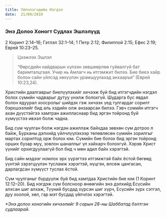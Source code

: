 ```yaml
---
title: Үйлчлэгчдийн Нэгдэл
date:  21/09/2019
---
```


### Энэ Долоо Хоногт Судлах Эшлэлүүд
2 Коринт 2:14–16; Гэтлэл 32:1–14; 1 Петр 2:12; Филиппой 2:15; Eфес 2:19; Еврей 10:23–25.

> <p>Цээжлэх Эшлэл</p>
> “Өөрсдийн найдварын хүлээн зөвшөөрлөө гуйвалгүй бат баримталцгаая. Учир нь Амлагч нь итгэмжит билээ. Бие биеэ хайр болон сайн үйлсэд хөхүүлэн урамшуулахад анхааръя” (Еврей 10:23,24).

Христийн даалгаврыг биелүүлэхийг хичээж буй бид итгэгчдийн нэгдэл болох сүмийн чадварыг дутуу үнэлж болохгүй. Шударга бус явдал болон ядуурал хоосролыг шийдэх гэж хичээх үед тулгардаг сорилт бэрхшээлийг бид аль хэдийн олж анзаарсан билээ. Гэвч сүмийн итгэгч ахан дүүстэйгээ хамтран ажилласнаар бид эргэн тойронд буй хүмүүстээ ивээл болж чадна.

Бид сүм чуулган болж нэгдэн ажиллаж байхдаа зөвхөн сүм дотроо л байж, Бурханы дэлхийд үйлчлүүлэхээр төлөвлөсөн сүмийн зорилгыг мартах сорилтод орж болох юм. Сүмийн бие болох бид эргэн тойронд орших бузар муу, зовлон шаналлыг үл хайхарч болохгүй. Хэрэв Христ үүнийг орхигдуулаагүй бол бид ч мөн адил байх хэрэгтэй.

Бид сайн мэдээг номлох эрх үүрэгтээ итгэмжтэй байх ёстой бөгөөд үүнтэй зэрэгцүүлэн тусламж хэрэгтэй, нүцгэн, өлсөж цангасан, дарлагдсан хүмүүст туслах ёстой.

Сүм чуулганыг бүрдүүлж буй бид хамтдаа Христийн бие юм (1 Коринт 12:12–20). Бид нэгдэж сүм болсноор өнөөгийн энэ дэлхийд Есүсийн алхсан шиг алхаж, Түүний бусдад хүрсэн шиг хүрч, Есүсийн зүрх сэтгэл, дуу хоолой, хөл, гар мэт бусдад үйлчлэх хэрэгтэй.

_*Энэ долоо хоногийн хичээлийг 9 сарын 28-ны Шаббатад бэлтгэн судлаарай._